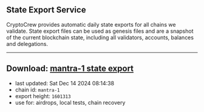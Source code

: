 ## State Export Service
CryptoCrew provides automatic daily state exports for all chains we validate. State export files can be used as genesis files and are a snapshot of the current blockchain state, including all validators, accounts, balances and delegations.

---
**Download: [mantra-1 state export](https://dl-eu2.ccvalidators.com/SERVICE/mantrachain/mantra-1_export_1601313.json)**
---

- last updated: Sat Dec 14 2024 08:14:38
- chain id: `mantra-1`
- export height: `1601313`
- use for: airdrops, local tests, chain recovery
